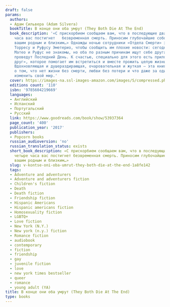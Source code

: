 ```yaml
---
draft: false
params:
  authors:
  - Адам Сильвера (Adam Silvera)
  bookTitle: В конце они оба умрут (They Both Die At The End)
  book_description: '«С прискорбием сообщаем вам, что в последующие двадцать четыре
    часа вас постигнет   безвременная смерть. Приносим глубочайшие соболезнования
    вашим родным и близким…» Однажды ночью сотрудники «Отдела Смерти» звонят Матео
    Торресу и Руфусу Эметерио, чтобы сообщить им плохие новости: сегодня они умрут.
    Матео и Руфус не знакомы, но оба по разным причинам ищут себе друга, с которым
    проведут Последний День. К счастью, специально для этого есть приложение «Последний
    друг», которое помогает им встретиться и вместе прожить целую жизнь за один день.
    Вдохновляющая и душераздирающая, очаровательная и жуткая — эта книга напоминает
    о том, что нет жизни без смерти, любви без потери и что даже за один день можно
    изменить свой мир.'
  cover: https://images-na.ssl-images-amazon.com/images/S/compressed.photo.goodreads.com/books/1494333138i/33385229.jpg
  editions count: '110'
  isbn: '9785604219669'
  languages:
  - Английский
  - Испанский
  - Португальский
  - Русский
  link: https://www.goodreads.com/book/show/53937364
  page_count: '400'
  publication_year: '2017'
  publishers:
  - Popcorn books
  russian_audioversion: 'no'
  russian_translation_status: exists
  short_book_description: «С прискорбием сообщаем вам, что в последующие двадцать
    четыре часа вас постигнет безвременная смерть. Приносим глубочайшие соболезнования
    вашим родным и близким…»
  slug: v-kontse-oni-oba-umrut-they-both-die-at-the-end-1a8fe142
  tags:
  - Adventure and adventurers
  - Adventure and adventurers fiction
  - Children's fiction
  - Death
  - Death fiction
  - Friendship fiction
  - Hispanic Americans
  - Hispanic americans fiction
  - Homosexuality fiction
  - LGBTQ+
  - Love fiction
  - New York (N.Y.)
  - New york (n.y.) fiction
  - Romance fiction
  - audiobook
  - contemporary
  - fiction
  - friendship
  - gay
  - juvenile fiction
  - love
  - new york times bestseller
  - queer
  - romance
  - young adult (YA)
title: В конце они оба умрут (They Both Die At The End)
type: books
---
```

